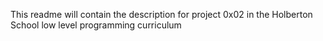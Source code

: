 This readme will contain the description for project 0x02 in the Holberton
School low level programming curriculum